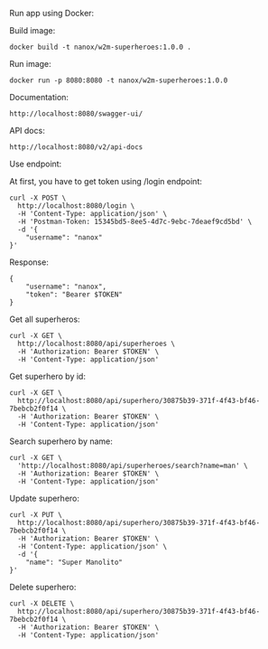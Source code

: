 Run app using Docker:

Build image:
```
docker build -t nanox/w2m-superheroes:1.0.0 .
```

Run image:
```
docker run -p 8080:8080 -t nanox/w2m-superheroes:1.0.0
```

Documentation:
```
http://localhost:8080/swagger-ui/
```

API docs:
```
http://localhost:8080/v2/api-docs
```

Use endpoint:

At first, you have to get token using /login endpoint:

```
curl -X POST \
  http://localhost:8080/login \
  -H 'Content-Type: application/json' \
  -H 'Postman-Token: 15345bd5-8ee5-4d7c-9ebc-7deaef9cd5bd' \
  -d '{
    "username": "nanox"
}'
```

Response:
```
{
    "username": "nanox",
    "token": "Bearer $TOKEN"
}
```

Get all superheros:
```
curl -X GET \
  http://localhost:8080/api/superheroes \
  -H 'Authorization: Bearer $TOKEN' \
  -H 'Content-Type: application/json'
```

Get superhero by id:
```
curl -X GET \
  http://localhost:8080/api/superhero/30875b39-371f-4f43-bf46-7bebcb2f0f14 \
  -H 'Authorization: Bearer $TOKEN' \
  -H 'Content-Type: application/json'
```

Search superhero by name:
```
curl -X GET \
  'http://localhost:8080/api/superheroes/search?name=man' \
  -H 'Authorization: Bearer $TOKEN' \
  -H 'Content-Type: application/json'
```

Update superhero:
```
curl -X PUT \
  http://localhost:8080/api/superhero/30875b39-371f-4f43-bf46-7bebcb2f0f14 \
  -H 'Authorization: Bearer $TOKEN' \
  -H 'Content-Type: application/json' \
  -d '{
	"name": "Super Manolito"
}'
```

Delete superhero:
```
curl -X DELETE \
  http://localhost:8080/api/superhero/30875b39-371f-4f43-bf46-7bebcb2f0f14 \
  -H 'Authorization: Bearer $TOKEN' \
  -H 'Content-Type: application/json'
```